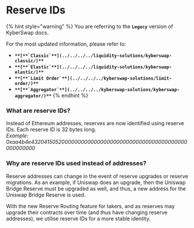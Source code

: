 # Reserve IDs

{% hint style="warning" %}
You are referring to the **`Legacy`** version of KyberSwap docs.

For the most updated information, please refer to:

* **``**[**`Classic`**](../../../../liquidity-solutions/kyberswap-classic/)**``**
* **``**[**`Elastic`**](../../../../liquidity-solutions/kyberswap-elastic/)**``**
* **``**[**`Limit Order`**](../../../../kyberswap-solutions/limit-order/)**``**
* **``**[**`Aggregator`**](../../../../kyberswap-solutions/kyberswap-aggregator/)**``**
{% endhint %}

### What are reserve IDs?[​](https://docs.kyberswap.com/Legacy/reserves/operation/reserve-ids#what-are-reserve-ids) <a href="#what-are-reserve-ids" id="what-are-reserve-ids"></a>

Instead of Ethereum addresses, reserves are now identified using reserve IDs. Each reserve ID is 32 bytes long.\
_Example: 0xaa4b4e4320415052000000000000000000000000000000000000000000000000_

### Why are reserve IDs used instead of addresses?[​](https://docs.kyberswap.com/Legacy/reserves/operation/reserve-ids#why-are-reserve-ids-used-instead-of-addresses) <a href="#why-are-reserve-ids-used-instead-of-addresses" id="why-are-reserve-ids-used-instead-of-addresses"></a>

Reserve addresses can change in the event of reserve upgrades or reserve migrations. As an example, if Uniswap does an upgrade, then the Uniswap Bridge Reserve must be upgraded as well, and thus, a new address for the Uniswap Bridge Reserve is used.

With the new Reserve Routing feature for takers, and as reserves may upgrade their contracts over time (and thus have changing reserve addresses), we utilise reserve IDs for a more stable identity.
